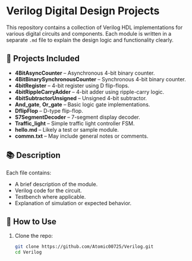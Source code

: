 # Verilog Digital Design Projects

This repository contains a collection of Verilog HDL implementations for various digital circuits and components. Each module is written in a separate `.md` file to explain the design logic and functionality clearly.

## 📁 Projects Included

- **4BitAsyncCounter** – Asynchronous 4-bit binary counter.
- **4BitBinarySynchronousCounter** – Synchronous 4-bit binary counter.
- **4bitRegister** – 4-bit register using D flip-flops.
- **4bitRippleCarryAdder** – 4-bit adder using ripple-carry logic.
- **4bitSubtractorUnsigned** – Unsigned 4-bit subtractor.
- **And_gate**, **Or_gate** – Basic logic gate implementations.
- **DflipFlop** – D-type flip-flop.
- **S7SegmentDecoder** – 7-segment display decoder.
- **Traffic_light** – Simple traffic light controller FSM.
- **hello.md** – Likely a test or sample module.
- **commn.txt** – May include general notes or comments.

## 📚 Description

Each file contains:

- A brief description of the module.
- Verilog code for the circuit.
- Testbench where applicable.
- Explanation of simulation or expected behavior.

## 🚀 How to Use

1. Clone the repo:
   ```bash
   git clone https://github.com/Atomic00725/Verilog.git
   cd Verilog
